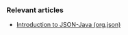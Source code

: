 ### Relevant articles

- [Introduction to JSON-Java (org.json)](http://www.baeldung.com/java-org-json)